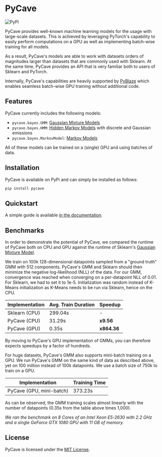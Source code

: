# PyCave

![PyPi](https://img.shields.io/pypi/v/pycave?label=version)

PyCave provides well-known machine learning models for the usage with large-scale datasets. This is
achieved by leveraging PyTorch's capability to easily perform computations on a GPU as well as
implementing batch-wise training for all models.

As a result, PyCave's models are able to work with datasets orders of magnitudes larger than
datasets that are commonly used with Sklearn. At the same time, PyCave provides an API that is very
familiar both to users of Sklearn and PyTorch.

Internally, PyCave's capabilities are heavily supported by
[PyBlaze](https://github.com/borchero/pyblaze) which enables seamless batch-wise GPU training
without additional code.

## Features

PyCave currently includes the following models:

- `pycave.bayes.GMM`:
  [Gaussian Mixture Models](https://en.wikipedia.org/wiki/Mixture_model#Gaussian_mixture_model)
- `pycave.bayes.HMM`: [Hidden Markov Models](https://en.wikipedia.org/wiki/Hidden_Markov_model)
  with discrete and Gaussian emissions
- `pycave.bayes.MarkovModel`: [Markov Models](https://en.wikipedia.org/wiki/Markov_model)

All of these models can be trained on a (single) GPU and using batches of data.

## Installation

PyCave is available on PyPi and can simply be installed as follows:

```bash
pip install pycave
```

## Quickstart

A simple guide is available
[in the documentation](https://pycave.borchero.com/guides/quickstart.html).

## Benchmarks

In order to demonstrate the potential of PyCave, we compared the runtime of PyCave both on CPU and
GPU against the runtime of Sklearn's
[Gaussian Mixture Model](https://scikit-learn.org/stable/modules/generated/sklearn.mixture.GaussianMixture.html).

We train on 100k 128-dimensional datapoints sampled from a "ground truth" GMM with 512 components.
PyCave's GMM and Sklearn should then minimize the negative log-likelihood (NLL) of the data. For
our GMM, convergence was reached when converging on a per-datapoint NLL of 0.01. For Sklearn, we
had to set it to 1e-5. Initialization was random instead of K-Means initialization as K-Means needs
to be run via Sklearn, hence on the CPU.

| Implementation | Avg. Train Duration | Speedup     |
| -------------- | ------------------- | ----------- |
| Sklearn (CPU)  | 299.04s             | -           |
| PyCave (CPU)   | 31.29s              | **x9.56**   |
| PyCave (GPU)   | 0.35s               | **x864.36** |

By moving to PyCave's GPU implementation of GMMs, you can therefore expects speedups by a factor of
hundreds.

For huge datasets, PyCave's GMM also supports mini-batch training on a GPU. We run PyCave's GMM on
the same kind of data as described above, yet on 100 million instead of 100k datapoints. We use a
batch size of 750k to train on a GPU.

| Implementation           | Training Time |
| ------------------------ | ------------- |
| PyCave (GPU, mini-batch) | 373.23s       |

As can be observed, the GMM training scales almost linearly with the number of datapoints (0.35s
from the table above times 1,000).

_We ran the benchmark on 8 Cores of an Intel Xeon E5-2630 with 2.2 GHz and a single GeForce GTX
1080 GPU with 11 GB of memory._

## License

PyCave is licensed under the [MIT License](https://github.com/borchero/pycave/blob/master/LICENSE).
